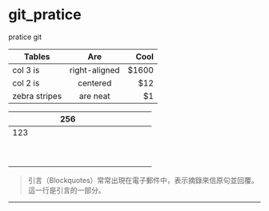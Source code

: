 # git_pratice
pratice git


| Tables        | Are           | Cool  |
| ------------- |:-------------:| -----:|
| col 3 is      | right-aligned | $1600 |
| col 2 is      | centered      |   $12 |
| zebra stripes | are neat      |    $1 |

|     |   |   |   | 256 |   |   |   |   |   |   |   |   |   |
|-----|---|---|---|----:|---|---|---|---|---|---|---|---|---|
| 123 |   |   |   |     |   |   |   |   |   |   |   |   |   |
|     |   |   |   |     |   |   |   |   |   |   |   |   |   |
|     |   |   |   |     |   |   |   |   |   |   |   |   |   |
|     |   |   |   |     |   |   |   |   |   |   |   |   |   |
|     |   |   |   |     |   |   |   |   |   |   |   |   |   |
|     |   |   |   |     |   |   |   |   |   |   |   |   |   |
|     |   |   |   |     |   |   |   |   |   |   |   |   |   |
|     |   |   |   |     |   |   |   |   |   |   |   |   |   |
|     |   |   |   |     |   |   |   |   |   |   |   |   |   |
|     |   |   |   |     |   |   |   |   |   |   |   |   |   |


> 引言（Blockquotes）常常出現在電子郵件中，表示摘錄來信原句並回覆。
> 這一行是引言的一部分。


***
